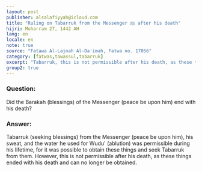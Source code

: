 ```yaml
---
layout: post
publisher: alsalafiyyah@icloud.com
title: "Ruling on Tabarruk from the Messenger ﷺ after his death"
hijri: Muharram 27, 1442 AH
lang: en
locale: en
note: true
source: "Fatawa Al-Lajnah Al-Da'imah, Fatwa no. 17056"
category: [fatwas,tawassul,tabarruk]
excerpt: "Tabarruk, this is not permissible after his death, as these things ended with his death and can no longer be obtained."
group2: true
---
```



### Question:

Did the Barakah (blessings) of the Messenger (peace be upon him) end with his death? 
 
### Answer:

Tabarruk (seeking blessings) from the Messenger (peace be upon him), his sweat, and the water he used for Wudu' (ablution) was permissible during his lifetime, for it was possible to obtain these things and seek Tabarruk from them. However, this is not permissible after his death, as these things ended with his death and can no longer be obtained.
